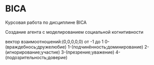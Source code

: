 # BICA
Курсовая работа по дисциплине BICA

Создание агента с моделированием социальной когнитивности

вектор взаимоотношений:(0,0,0,0,0)
от -1 до 1
0-(враждебнось;дружелюбие)
1-(подчинённость;доминирование)
2-(игнорирование;участие)
3-(презрение;уважение)
4-(подозрительность;доверие)
